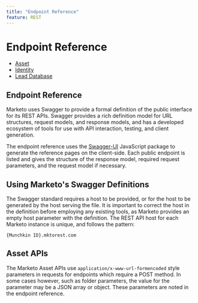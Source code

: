 ```yaml
---
title: "Endpoint Reference"
feature: REST
---
```


# Endpoint Reference

- [Asset](https://developer.adobe.com/marketo-apis/api/asset/)
- [Identity](https://developer.adobe.com/marketo-apis/api/identity/)
- [Lead Database](https://developer.adobe.com/marketo-apis/api/mapi/)

## Endpoint Reference

Marketo uses Swagger to provide a formal definition of the public interface for its REST APIs. Swagger provides a rich definition model for URL structures, request models, and response models, and has a developed ecosystem of tools for use with API interaction, testing, and client generation.

The endpoint reference uses the [Swagger-UI](https://swagger.io/tools/swagger-ui/) JavaScript package to generate the reference pages on the client-side. Each public endpoint is listed and gives the structure of the response model, required request parameters, and the request model if necessary.

## Using Marketo's Swagger Definitions

The Swagger standard requires a host to be provided, or for the host to be generated by the host serving the file. It is important to correct the host in the definition before employing any existing tools, as Marketo provides an empty host parameter with the definition. The REST API host for each Marketo instance is unique, and follows the pattern:

`{Munchkin ID}.mktorest.com`

## Asset APIs

The Marketo Asset APIs use `application/x-www-url-formencoded` style parameters in requests for endpoints which require a POST method. In some cases however, such as folder parameters, the value for the parameter may be a JSON array or object. These parameters are noted in the endpoint reference.
